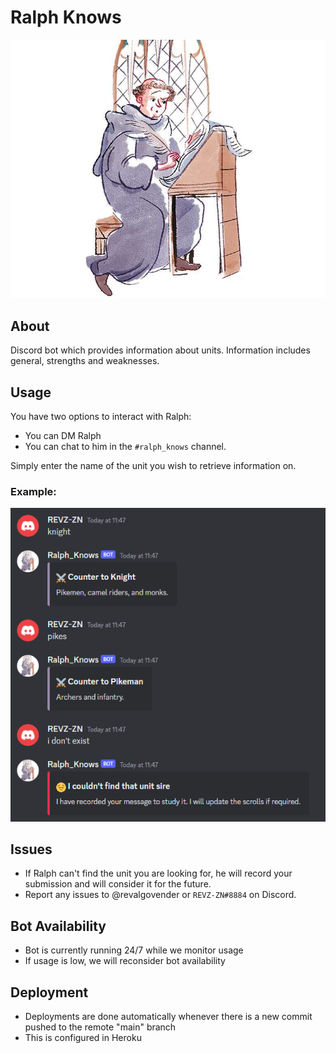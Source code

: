 # Ralph Knows

![Ralph image](/img/ralph.jpg)

## About
Discord bot which provides information about units. Information includes general, strengths and weaknesses.

## Usage
You have two options to interact with Ralph: 
- You can DM Ralph
- You can chat to him in the `#ralph_knows` channel. 

Simply enter the name of the unit you wish to retrieve information on.

### Example:
![usage image](/img/usage2.png)

## Issues
- If Ralph can't find the unit you are looking for, he will record your submission and will consider it for the future.
- Report any issues to @revalgovender or `REVZ-ZN#8884` on Discord.

## Bot Availability
- Bot is currently running 24/7 while we monitor usage
- If usage is low, we will reconsider bot availability

## Deployment
- Deployments are done automatically whenever there is a new commit pushed to the remote "main" branch
- This is configured in Heroku
